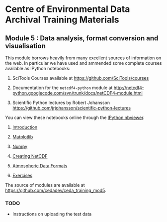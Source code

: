 # Centre of Environmental Data Archival Training Materials

## Module 5 : Data analysis, format conversion and visualisation

This module borrows heavily from many excellent sources of information on the web.  In particular we have used and ammended some complete courses available as IPython notebooks:

 1. SciTools Courses available at https://github.com/SciTools/courses

 2. Documentation for the ```netcdf4-python``` module at http://netcdf4-python.googlecode.com/svn/trunk/docs/netCDF4-module.html

 3. Scientific Python lectures by Robert Johansson https://github.com/jrjohansson/scientific-python-lectures

You can view these notebooks online through the [IPython nbviewer](http://nbviewer.ipython.org).

 1. [Introduction](http://nbviewer.ipython.org/github/cedadev/ceda_training_mod5/blob/master/00-Introduction.ipynb)

 2. [Matplotlib](http://nbviewer.ipython.org/github/cedadev/ceda_training_mod5/blob/master/01-Matplotlib.ipynb)

 3. [Numpy](http://nbviewer.ipython.org/github/cedadev/ceda_training_mod5/blob/master/02-Numpy.ipynb)

 4. [Creating NetCDF](http://nbviewer.ipython.org/github/cedadev/ceda_training_mod5/blob/master/03-Creating_NetCDF.ipynb)

 5. [Atmospheric Data Formats](http://nbviewer.ipython.org/github/cedadev/ceda_training_mod5/blob/master/04-Atmospheric_Data_Formats.ipynb)

 6. [Exercises](http://nbviewer.ipython.org/github/cedadev/ceda_training_mod5/blob/master/05-Exercises.ipynb)

The source of modules are available at https://github.com/cedadev/ceda_training_mod5.


### TODO

 - Instructions on uploading the test data